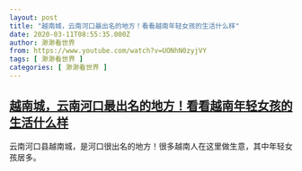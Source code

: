 ```yaml
---
layout: post
title: "越南城，云南河口最出名的地方！看看越南年轻女孩的生活什么样"
date: 2020-03-11T08:55:35.000Z
author: 渺渺看世界
from: https://www.youtube.com/watch?v=UONhN0zyjVY
tags: [ 渺渺看世界 ]
categories: [ 渺渺看世界 ]
---
```

<!--1583916935000-->
[越南城，云南河口最出名的地方！看看越南年轻女孩的生活什么样](https://www.youtube.com/watch?v=UONhN0zyjVY)
------

<div>
云南河口县越南城，是河口很出名的地方！很多越南人在这里做生意，其中年轻女孩居多。
</div>
